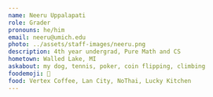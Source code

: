 ```yaml
---
name: Neeru Uppalapati
role: Grader
pronouns: he/him
email: neeru@umich.edu
photo: ../assets/staff-images/neeru.png
description: 4th year undergrad, Pure Math and CS
hometown: Walled Lake, MI
askabout: my dog, tennis, poker, coin flipping, climbing
foodemoji: 🌮
food: Vertex Coffee, Lan City, NoThai, Lucky Kitchen
---
```

